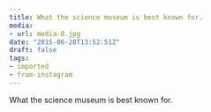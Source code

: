 ```yaml
---
title: What the science museum is best known for.
media:
- url: media-0.jpg
date: "2015-06-28T13:52:51Z"
draft: false
tags:
- imported
- from-instagram
---
```

What the science museum is best known for.
